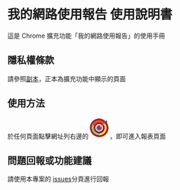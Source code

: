 # 我的網路使用報告 使用說明書
這是 Chrome 擴充功能「我的網路使用報告」的使用手冊

## 隱私權條款
請參照[副本](./privacy_policy.md)，正本為擴充功能中顯示的頁面

## 使用方法
於任何頁面點擊網址列右邊的![圖示](./icon/icon48.png)，即可進入報表頁面

## 問題回報或功能建議
請使用本專案的 [issues](https://github.com/ncu-dart/MySafariReport/issues)分頁進行回報
